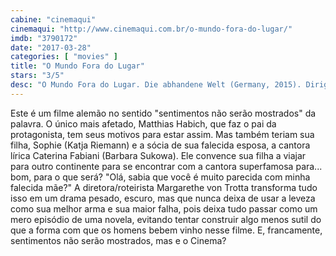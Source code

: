 ```yaml
---
cabine: "cinemaqui"
cinemaqui: "http://www.cinemaqui.com.br/o-mundo-fora-do-lugar/"
imdb: "3790172"
date: "2017-03-28"
categories: [ "movies" ]
title: "O Mundo Fora do Lugar"
stars: "3/5"
desc: "O Mundo Fora do Lugar. Die abhandene Welt (Germany, 2015). Dirigido por Margarethe von Trotta. Escrito por Margarethe von Trotta. Com Katja Riemann (Sophie), Barbara Sukowa (Caterina Fabiani / Evelyn Kromberger), Matthias Habich (Paul Kromberger), Robert Seeliger (Philip), Gunnar Möller (Ralf Kromberger), Karin Dor (Rosa), August Zirner (Georg), Tom Beck (Florian), Arne Jansen (Piet)."
---
```

Este é um filme alemão no sentido "sentimentos não serão mostrados" da palavra. O único mais afetado, Matthias Habich, que faz o pai da protagonista, tem seus motivos para estar assim. Mas também teriam sua filha, Sophie (Katja Riemann) e a sócia de sua falecida esposa, a cantora lírica Caterina Fabiani (Barbara Sukowa). Ele convence sua filha a viajar para outro continente para se encontrar com a cantora superfamosa para... bom, para o que será? "Olá, sabia que você é muito parecida com minha falecida mãe?" A diretora/roteirista Margarethe von Trotta transforma tudo isso em um drama pesado, escuro, mas que nunca deixa de usar a leveza como sua melhor arma e sua maior falha, pois deixa tudo passar como um mero episódio de uma novela, evitando tentar construir algo menos sutil do que a forma com que os homens bebem vinho nesse filme. E, francamente, sentimentos não serão mostrados, mas e o Cinema?
